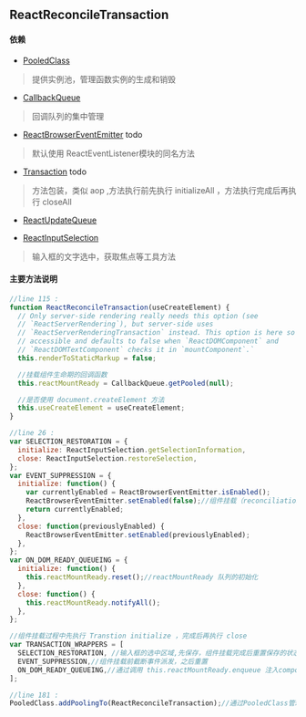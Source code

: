 ## <span id="reactreconciletransaction">ReactReconcileTransaction</span>
>

#### 依赖
* [PooledClass](#pooledclass)
> 提供实例池，管理函数实例的生成和销毁
* [CallbackQueue](#callbackqueue)
> 回调队列的集中管理
* [ReactBrowserEventEmitter](#reactbrowsereventemitter) todo
> 默认使用 ReactEventListener模块的同名方法
* [Transaction](#transaction) todo
> 方法包装，类似 aop ,方法执行前先执行 initializeAll ，方法执行完成后再执行 closeAll
* [ReactUpdateQueue](#reactupdatequeue)
>
* [ReactInputSelection](#reactinputselection)
> 输入框的文字选中，获取焦点等工具方法
#### 主要方法说明
```javascript
//line 115 :
function ReactReconcileTransaction(useCreateElement) {
  // Only server-side rendering really needs this option (see
  // `ReactServerRendering`), but server-side uses
  // `ReactServerRenderingTransaction` instead. This option is here so that it's
  // accessible and defaults to false when `ReactDOMComponent` and
  // `ReactDOMTextComponent` checks it in `mountComponent`.`
  this.renderToStaticMarkup = false;

  //挂载组件生命期的回调函数
  this.reactMountReady = CallbackQueue.getPooled(null);

  //是否使用 document.createElement 方法
  this.useCreateElement = useCreateElement;
}
```
```javascript
//line 26 :
var SELECTION_RESTORATION = {
  initialize: ReactInputSelection.getSelectionInformation,
  close: ReactInputSelection.restoreSelection,
};
var EVENT_SUPPRESSION = {
  initialize: function() {
    var currentlyEnabled = ReactBrowserEventEmitter.isEnabled();
    ReactBrowserEventEmitter.setEnabled(false);//组件挂载（reconciliation）过程中中断事件的派发
    return currentlyEnabled;
  },
  close: function(previouslyEnabled) {
    ReactBrowserEventEmitter.setEnabled(previouslyEnabled);
  },
};
var ON_DOM_READY_QUEUEING = {
  initialize: function() {
    this.reactMountReady.reset();//reactMountReady 队列的初始化
  },
  close: function() {
    this.reactMountReady.notifyAll();
  },
};

//组件挂载过程中先执行 Transtion initialize ，完成后再执行 close
var TRANSACTION_WRAPPERS = [
  SELECTION_RESTORATION, //输入框的选中区域,先保存，组件挂载完成后重置保存的状态
  EVENT_SUPPRESSION,//组件挂载前截断事件派发，之后重置
  ON_DOM_READY_QUEUEING,//通过调用 this.reactMountReady.enqueue 注入componentDidMount和componentDidUpdate回调
];

//line 181 :
PooledClass.addPoolingTo(ReactReconcileTransaction);//通过PooledClass管理ReactReconcileTransaction实例
```